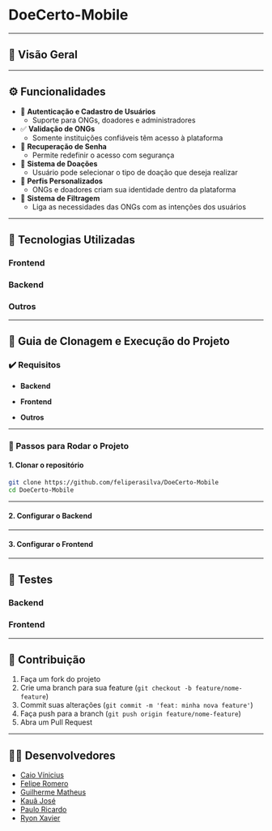 # DoeCerto-Mobile

---

## 📌 Visão Geral

---

## ⚙️ Funcionalidades

- 🔐 **Autenticação e Cadastro de Usuários**
  - Suporte para ONGs, doadores e administradores
- ✅ **Validação de ONGs**
  - Somente instituições confiáveis têm acesso à plataforma
- 🔑 **Recuperação de Senha**
  - Permite redefinir o acesso com segurança
- 🎁 **Sistema de Doações**
  - Usuário pode selecionar o tipo de doação que deseja realizar
- 👤 **Perfis Personalizados**
  - ONGs e doadores criam sua identidade dentro da plataforma
- 🧭 **Sistema de Filtragem**
  - Liga as necessidades das ONGs com as intenções dos usuários

 ---
 
  ## 🧰 Tecnologias Utilizadas

  ### **Frontend**

  ### **Backend**

  ### **Outros**

  ---

  ## 🚀 Guia de Clonagem e Execução do Projeto

  ### ✔️ Requisitos

  - **Backend**
    
  - **Frontend**

  - **Outros**

---

### 🔧 Passos para Rodar o Projeto

#### 1. **Clonar o repositório**

```bash
git clone https://github.com/feliperasilva/DoeCerto-Mobile
cd DoeCerto-Mobile
```

---

#### 2. **Configurar o Backend**

---

#### 3. **Configurar o Frontend**

---

## 🧪 Testes

### Backend

### Frontend

---

## 📝 Contribuição

1. Faça um fork do projeto
2. Crie uma branch para sua feature (`git checkout -b feature/nome-feature`)
3. Commit suas alterações (`git commit -m 'feat: minha nova feature'`)
4. Faça push para a branch (`git push origin feature/nome-feature`)
5. Abra um Pull Request

---

## 👨‍💻 Desenvolvedores

- [Caio Vínicius](https://github.com/Vini1227)
- [Felipe Romero](https://github.com/Feliperasilva)
- [Guilherme Matheus](https://github.com/Guilhermemth)
- [Kauã José](https://github.com/Kaua17742)
- [Paulo Ricardo](https://github.com/Paulorc0)
- [Ryon Xavier](https://github.com/Ryonxl)
